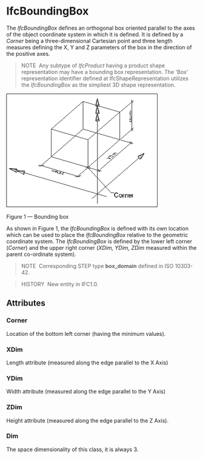 # IfcBoundingBox

The _IfcBoundingBox_ defines an orthogonal box oriented parallel to the axes of the object coordinate system in which it is defined. It is defined by a _Corner_ being a three-dimensional Cartesian point and three length measures defining the X, Y and Z parameters of the box in the direction of the positive axes.

> NOTE&nbsp; Any subtype of _IfcProduct_ having a product shape representation may have a bounding box representation. The 'Box' representation identifier defined at IfcShapeRepresentation utilizes the _IfcBoundingBox_ as the simpliest 3D shape representation.

![bounding box](../../../../figures/ifcboundingbox-layout1.gif)

Figure 1 &mdash; Bounding box

As shown in Figure 1, the <em>IfcBoundingBox</em> is defined with its own location which can be used to place the <em>IfcBoundingBox</em> relative to the geometric coordinate system. The <em>IfcBoundingBox</em> is defined by the lower left corner (<em>Corner</em>) and the upper right corner (<em>XDim, YDim, ZDim</em> measured within the parent co-ordinate system).

> NOTE&nbsp; Corresponding STEP type **box_domain** defined in ISO 10303-42.

> HISTORY&nbsp; New entity in IFC1.0.

## Attributes

### Corner
Location of the bottom left corner (having the minimum values).

### XDim
Length attribute (measured along the edge parallel to the X Axis)

### YDim
Width attribute (measured along the edge parallel to the Y Axis)

### ZDim
Height attribute (measured along the edge parallel to the Z Axis).

### Dim
The space dimensionality of this class, it is always 3.
